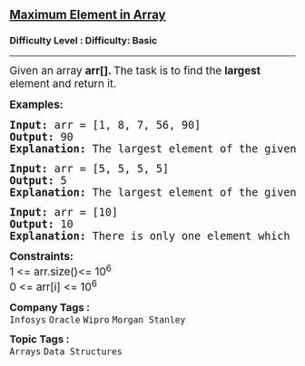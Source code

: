 <h2><a href="https://www.geeksforgeeks.org/problems/largest-element-in-array4009--142158/1?page=1&category=Arrays,Strings&difficulty=Basic&sortBy=latest">Maximum Element in Array</a></h2><h3>Difficulty Level : Difficulty: Basic</h3><hr><div class="problems_problem_content__Xm_eO"><p><span style="font-size: 14pt;">Given an array <strong>arr[].</strong><strong> </strong>The task is to find the <strong>largest</strong> element and return it.</span></p>
<p><span style="font-size: 14pt;"><strong>Examples:</strong></span></p>
<pre><span style="font-size: 14pt;"><strong>Input: </strong>arr = [1, 8, 7, 56, 90]
<strong>Output: </strong>90
<strong>Explanation: </strong>The largest element of the given array is 90.</span></pre>
<pre><span style="font-size: 14pt;"><strong>Input: </strong>arr = [5, 5, 5, 5]
<strong>Output: </strong>5
<strong>Explanation: </strong>The largest element of the given array is 5.</span></pre>
<pre><span style="font-size: 14pt;"><strong>Input: </strong>arr = [10]
<strong>Output: </strong>10
<strong>Explanation: </strong>There is only one element which is the largest.</span></pre>
<p><span style="font-size: 14pt;"><strong>Constraints:<br></strong>1 &lt;= arr.size()&lt;= 10<sup>6</sup><br>0 &lt;= arr[i] &lt;= 10<sup>6</sup></span></p></div><p><span style=font-size:18px><strong>Company Tags : </strong><br><code>Infosys</code>&nbsp;<code>Oracle</code>&nbsp;<code>Wipro</code>&nbsp;<code>Morgan Stanley</code>&nbsp;<br><p><span style=font-size:18px><strong>Topic Tags : </strong><br><code>Arrays</code>&nbsp;<code>Data Structures</code>&nbsp;